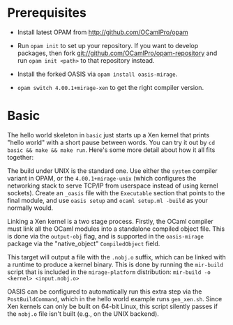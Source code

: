 Prerequisites
=============

- Install latest OPAM from <http://github.com/OCamlPro/opam>

- Run `opam init` to set up your repository. If you want to develop packages,
  then fork <git://github.com/OCamlPro/opam-repository> and run `opam init <path>` 
  to that repository instead.

- Install the forked OASIS via `opam install oasis-mirage`.

- `opam switch 4.00.1+mirage-xen` to get the right compiler version.

Basic
=====

The hello world skeleton in `basic` just starts up a Xen kernel that prints
"hello world" with a short pause between words.  You can try it out by `cd
basic && make && make run`.  Here's some more detail about how it all fits
together:

The build under UNIX is the standard one.  Use either the `system` compiler
variant in OPAM, or the `4.00.1+mirage-unix` (which configures the networking
stack to serve TCP/IP from userspace instead of using kernel sockets). Create
an `_oasis` file with the `Executable` section that points to the final module,
and use `oasis setup` and `ocaml setup.ml -build` as your normally would.

Linking a Xen kernel is a two stage process. Firstly, the OCaml compiler must
link all the OCaml modules into a standalone compiled object file.  This is
done via the `output-obj` flag, and is supported in the `oasis-mirage` package
via the "native_object" `CompiledObject` field.

This target will output a file with the `.nobj.o` suffix, which can be linked
with a runtime to produce a kernel binary.  This is done by running the
`mir-build` script that is included in the `mirage-platform` distribution:
`mir-build -o <kernel> <input.nobj.o>`

OASIS can be configured to automatically run this extra step via the
`PostBuildCommand`, which in the hello world example runs `gen_xen.sh`.
Since Xen kernels can only be built on 64-bit Linux, this script silently
passes if the `nobj.o` file isn't built (e.g., on the UNIX backend).
